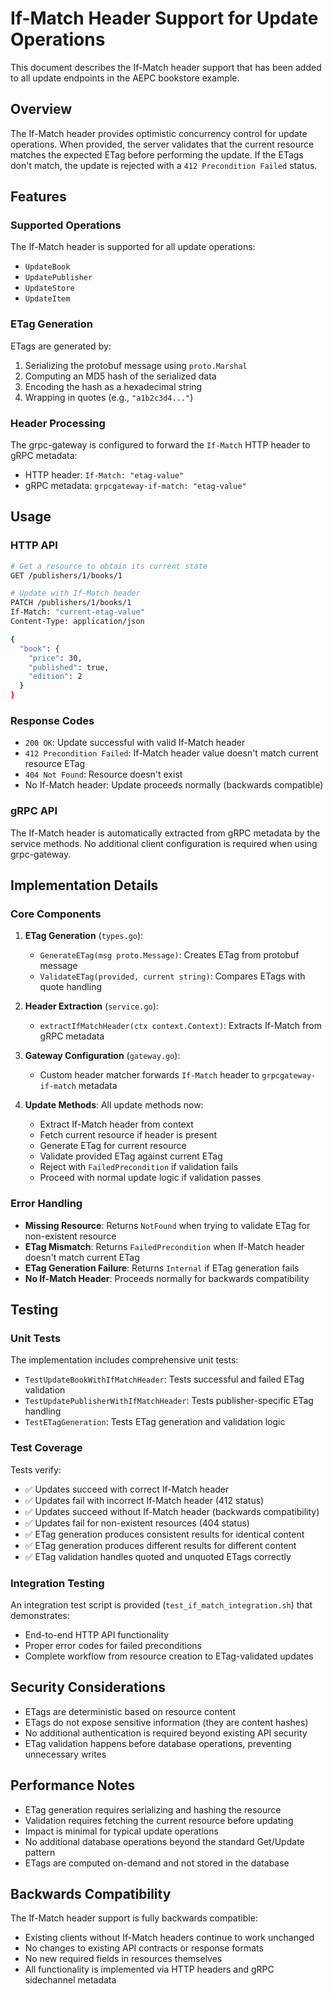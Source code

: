 # If-Match Header Support for Update Operations

This document describes the If-Match header support that has been added to all update endpoints in the AEPC bookstore example.

## Overview

The If-Match header provides optimistic concurrency control for update operations. When provided, the server validates that the current resource matches the expected ETag before performing the update. If the ETags don't match, the update is rejected with a `412 Precondition Failed` status.

## Features

### Supported Operations

The If-Match header is supported for all update operations:
- `UpdateBook`
- `UpdatePublisher`
- `UpdateStore`
- `UpdateItem`

### ETag Generation

ETags are generated by:
1. Serializing the protobuf message using `proto.Marshal`
2. Computing an MD5 hash of the serialized data
3. Encoding the hash as a hexadecimal string
4. Wrapping in quotes (e.g., `"a1b2c3d4..."`)

### Header Processing

The grpc-gateway is configured to forward the `If-Match` HTTP header to gRPC metadata:
- HTTP header: `If-Match: "etag-value"`
- gRPC metadata: `grpcgateway-if-match: "etag-value"`

## Usage

### HTTP API

```bash
# Get a resource to obtain its current state
GET /publishers/1/books/1

# Update with If-Match header
PATCH /publishers/1/books/1
If-Match: "current-etag-value"
Content-Type: application/json

{
  "book": {
    "price": 30,
    "published": true,
    "edition": 2
  }
}
```

### Response Codes

- `200 OK`: Update successful with valid If-Match header
- `412 Precondition Failed`: If-Match header value doesn't match current resource ETag
- `404 Not Found`: Resource doesn't exist
- No If-Match header: Update proceeds normally (backwards compatible)

### gRPC API

The If-Match header is automatically extracted from gRPC metadata by the service methods. No additional client configuration is required when using grpc-gateway.

## Implementation Details

### Core Components

1. **ETag Generation** (`types.go`):
   - `GenerateETag(msg proto.Message)`: Creates ETag from protobuf message
   - `ValidateETag(provided, current string)`: Compares ETags with quote handling

2. **Header Extraction** (`service.go`):
   - `extractIfMatchHeader(ctx context.Context)`: Extracts If-Match from gRPC metadata

3. **Gateway Configuration** (`gateway.go`):
   - Custom header matcher forwards `If-Match` header to `grpcgateway-if-match` metadata

4. **Update Methods**: All update methods now:
   - Extract If-Match header from context
   - Fetch current resource if header is present
   - Generate ETag for current resource
   - Validate provided ETag against current ETag
   - Reject with `FailedPrecondition` if validation fails
   - Proceed with normal update logic if validation passes

### Error Handling

- **Missing Resource**: Returns `NotFound` when trying to validate ETag for non-existent resource
- **ETag Mismatch**: Returns `FailedPrecondition` when If-Match header doesn't match current ETag
- **ETag Generation Failure**: Returns `Internal` if ETag generation fails
- **No If-Match Header**: Proceeds normally for backwards compatibility

## Testing

### Unit Tests

The implementation includes comprehensive unit tests:
- `TestUpdateBookWithIfMatchHeader`: Tests successful and failed ETag validation
- `TestUpdatePublisherWithIfMatchHeader`: Tests publisher-specific ETag handling
- `TestETagGeneration`: Tests ETag generation and validation logic

### Test Coverage

Tests verify:
- ✅ Updates succeed with correct If-Match header
- ✅ Updates fail with incorrect If-Match header (412 status)
- ✅ Updates succeed without If-Match header (backwards compatibility)
- ✅ Updates fail for non-existent resources (404 status)
- ✅ ETag generation produces consistent results for identical content
- ✅ ETag generation produces different results for different content
- ✅ ETag validation handles quoted and unquoted ETags correctly

### Integration Testing

An integration test script is provided (`test_if_match_integration.sh`) that demonstrates:
- End-to-end HTTP API functionality
- Proper error codes for failed preconditions
- Complete workflow from resource creation to ETag-validated updates

## Security Considerations

- ETags are deterministic based on resource content
- ETags do not expose sensitive information (they are content hashes)
- No additional authentication is required beyond existing API security
- ETag validation happens before database operations, preventing unnecessary writes

## Performance Notes

- ETag generation requires serializing and hashing the resource
- Validation requires fetching the current resource before updating
- Impact is minimal for typical update operations
- No additional database operations beyond the standard Get/Update pattern
- ETags are computed on-demand and not stored in the database

## Backwards Compatibility

The If-Match header support is fully backwards compatible:
- Existing clients without If-Match headers continue to work unchanged
- No changes to existing API contracts or response formats
- No new required fields in resources themselves
- All functionality is implemented via HTTP headers and gRPC sidechannel metadata